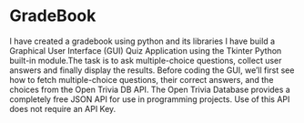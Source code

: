 # GradeBook
I have created a gradebook using python and its libraries
I have build a Graphical User Interface (GUI) Quiz Application using the Tkinter Python built-in module.The task is to ask multiple-choice questions, collect user answers and finally display the results. Before coding the GUI, we’ll first see how to fetch multiple-choice questions, their correct answers, and the choices from the Open Trivia DB API. The Open Trivia Database provides a completely free JSON API for use in programming projects. Use of this API does not require an API Key.
